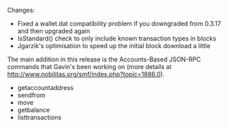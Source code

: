Changes:
* Fixed a wallet.dat compatibility problem if you downgraded from 0.3.17 and then upgraded again
* IsStandard() check to only include known transaction types in blocks
* Jgarzik's optimisation to speed up the initial block download a little

The main addition in this release is the Accounts-Based JSON-RPC commands that Gavin's been working on (more details at http://www.nobilitas.org/smf/index.php?topic=1886.0).  
* getaccountaddress
* sendfrom
* move
* getbalance
* listtransactions
